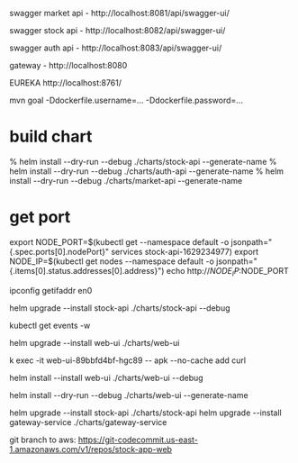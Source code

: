 swagger market api - http://localhost:8081/api/swagger-ui/

swagger stock api - http://localhost:8082/api/swagger-ui/

swagger auth api - http://localhost:8083/api/swagger-ui/

gateway - http://localhost:8080

EUREKA 
http://localhost:8761/


mvn goal -Ddockerfile.username=... -Ddockerfile.password=...


# build chart 

% helm install --dry-run --debug ./charts/stock-api --generate-name
% helm install --dry-run --debug ./charts/auth-api --generate-name
% helm install --dry-run --debug ./charts/market-api --generate-name

# get port 

export NODE_PORT=$(kubectl get --namespace default -o jsonpath="{.spec.ports[0].nodePort}" services stock-api-1629234977)
export NODE_IP=$(kubectl get nodes --namespace default -o jsonpath="{.items[0].status.addresses[0].address}")
echo http://$NODE_IP:$NODE_PORT

ipconfig getifaddr en0 

helm upgrade --install stock-api ./charts/stock-api --debug  

kubectl get events -w

helm upgrade --install web-ui ./charts/web-ui

k exec -it web-ui-89bbfd4bf-hgc89 -- apk --no-cache add curl 
 
 helm install --install web-ui ./charts/web-ui --debug  
 
 helm install --dry-run --debug ./charts/web-ui --generate-name

helm upgrade --install stock-api ./charts/stock-api
helm upgrade --install gateway-service ./charts/gateway-service

git branch to aws: https://git-codecommit.us-east-1.amazonaws.com/v1/repos/stock-app-web
